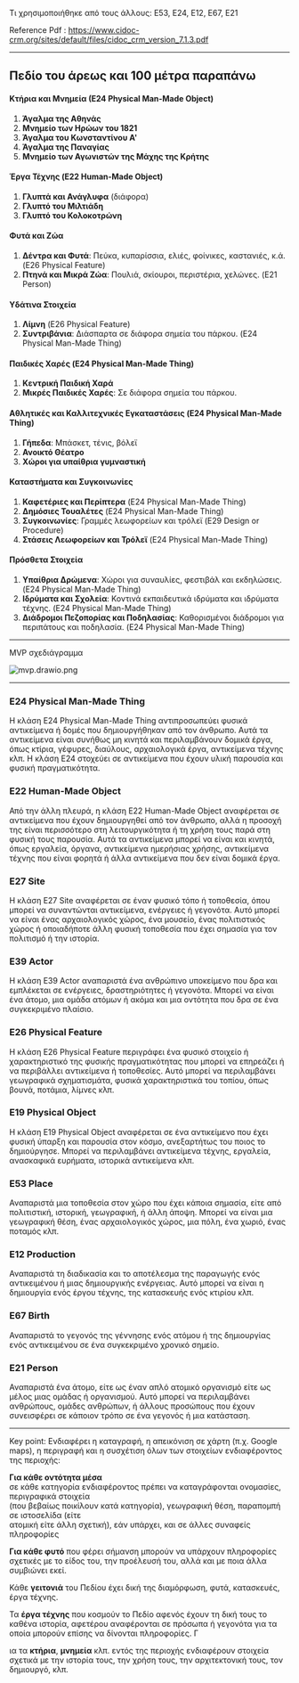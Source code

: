 Τι χρησιμοποιήθηκε από τους άλλους: E53, E24, E12, E67, E21

Reference Pdf : <https://www.cidoc-crm.org/sites/default/files/cidoc_crm_version_7.1.3.pdf>

---

## Πεδίο του άρεως και 100 μέτρα παραπάνω

#### Κτήρια και Μνημεία (Ε24 Physical Man-Made Object)

1. **Άγαλμα της Αθηνάς**
2. **Μνημείο των Ηρώων του 1821**
3. **Άγαλμα του Κωνσταντίνου Α'**
4. **Άγαλμα της Παναγίας**
5. **Μνημείο των Αγωνιστών της Μάχης της Κρήτης**

#### Έργα Τέχνης (E22 Human-Made Object)

1. **Γλυπτά και Ανάγλυφα** (διάφορα)
2. **Γλυπτό του Μιλτιάδη**
3. **Γλυπτό του Κολοκοτρώνη**

#### Φυτά και Ζώα

1. **Δέντρα και Φυτά**: Πεύκα, κυπαρίσσια, ελιές, φοίνικες, καστανιές, κ.ά. (E26 Physical Feature)
2. **Πτηνά και Μικρά Ζώα**: Πουλιά, σκίουροι, περιστέρια, χελώνες. (E21 Person)

#### Υδάτινα Στοιχεία

1. **Λίμνη** (E26 Physical Feature)
2. **Συντριβάνια**: Διάσπαρτα σε διάφορα σημεία του πάρκου. (E24 Physical Man-Made Thing)

#### Παιδικές Χαρές (E24 Physical Man-Made Thing)

1. **Κεντρική Παιδική Χαρά** 
2. **Μικρές Παιδικές Χαρές**: Σε διάφορα σημεία του πάρκου.

#### Αθλητικές και Καλλιτεχνικές Εγκαταστάσεις (E24 Physical Man-Made Thing)

1. **Γήπεδα**: Μπάσκετ, τένις, βόλεϊ
2. **Ανοικτό Θέατρο**
3. **Χώροι για υπαίθρια γυμναστική**

#### Καταστήματα και Συγκοινωνίες

1. **Καφετέριες και Περίπτερα** (E24 Physical Man-Made Thing)
2. **Δημόσιες Τουαλέτες** (E24 Physical Man-Made Thing)
3. **Συγκοινωνίες**: Γραμμές λεωφορείων και τρόλεϊ (E29 Design or Procedure)
4. **Στάσεις Λεωφορείων και Τρόλεϊ** (E24 Physical Man-Made Thing)

#### Πρόσθετα Στοιχεία

1. **Υπαίθρια Δρώμενα**: Χώροι για συναυλίες, φεστιβάλ και εκδηλώσεις. (E24 Physical Man-Made Thing)
2. **Ιδρύματα και Σχολεία**: Κοντινά εκπαιδευτικά ιδρύματα και ιδρύματα τέχνης. (E24 Physical Man-Made Thing)
3. **Διάδρομοι Πεζοπορίας και Ποδηλασίας**: Καθορισμένοι διάδρομοι για περιπάτους και ποδηλασία. (E24 Physical Man-Made Thing)


---

MVP σχεδιάγραμμα

![mvp.drawio.png](.attachments.997015/mvp.drawio.png)

---

### E24 Physical Man-Made Thing

Η κλάση E24 Physical Man-Made Thing αντιπροσωπεύει φυσικά αντικείμενα ή δομές που δημιουργήθηκαν από τον άνθρωπο. Αυτά τα αντικείμενα είναι συνήθως μη κινητά και περιλαμβάνουν δομικά έργα, όπως κτίρια, γέφυρες, διαύλους, αρχαιολογικά έργα, αντικείμενα τέχνης κλπ. Η κλάση E24 στοχεύει σε αντικείμενα που έχουν υλική παρουσία και φυσική πραγματικότητα.

### E22 Human-Made Object

Από την άλλη πλευρά, η κλάση E22 Human-Made Object αναφέρεται σε αντικείμενα που έχουν δημιουργηθεί από τον άνθρωπο, αλλά η προσοχή της είναι περισσότερο στη λειτουργικότητα ή τη χρήση τους παρά στη φυσική τους παρουσία. Αυτά τα αντικείμενα μπορεί να είναι και κινητά, όπως εργαλεία, όργανα, αντικείμενα ημερήσιας χρήσης, αντικείμενα τέχνης που είναι φορητά ή άλλα αντικείμενα που δεν είναι δομικά έργα.

### E27 Site

Η κλάση E27 Site αναφέρεται σε έναν φυσικό τόπο ή τοποθεσία, όπου μπορεί να συναντώνται αντικείμενα, ενέργειες ή γεγονότα. Αυτό μπορεί να είναι ένας αρχαιολογικός χώρος, ένα μουσείο, ένας πολιτιστικός χώρος ή οποιαδήποτε άλλη φυσική τοποθεσία που έχει σημασία για τον πολιτισμό ή την ιστορία.

### E39 Actor

Η κλάση E39 Actor αναπαριστά ένα ανθρώπινο υποκείμενο που δρα και εμπλέκεται σε ενέργειες, δραστηριότητες ή γεγονότα. Μπορεί να είναι ένα άτομο, μια ομάδα ατόμων ή ακόμα και μια οντότητα που δρα σε ένα συγκεκριμένο πλαίσιο.

### E26 Physical Feature

Η κλάση E26 Physical Feature περιγράφει ένα φυσικό στοιχείο ή χαρακτηριστικό της φυσικής πραγματικότητας που μπορεί να επηρεάζει ή να περιβάλλει αντικείμενα ή τοποθεσίες. Αυτό μπορεί να περιλαμβάνει γεωγραφικά σχηματισμάτα, φυσικά χαρακτηριστικά του τοπίου, όπως βουνά, ποτάμια, λίμνες κλπ.

### E19 Physical Object

Η κλάση E19 Physical Object αναφέρεται σε ένα αντικείμενο που έχει φυσική ύπαρξη και παρουσία στον κόσμο, ανεξαρτήτως του ποιος το δημιούργησε. Μπορεί να περιλαμβάνει αντικείμενα τέχνης, εργαλεία, ανασκαφικά ευρήματα, ιστορικά αντικείμενα κλπ.

### E53 Place

Αναπαριστά μια τοποθεσία στον χώρο που έχει κάποια σημασία, είτε από πολιτιστική, ιστορική, γεωγραφική, ή άλλη άποψη. Μπορεί να είναι μια γεωγραφική θέση, ένας αρχαιολογικός χώρος, μια πόλη, ένα χωριό, ένας ποταμός κλπ.

### E12 Production

Αναπαριστά τη διαδικασία και το αποτέλεσμα της παραγωγής ενός αντικειμένου ή μιας δημιουργικής ενέργειας. Αυτό μπορεί να είναι η δημιουργία ενός έργου τέχνης, της κατασκευής ενός κτιρίου κλπ.

### E67 Birth

Αναπαριστά το γεγονός της γέννησης ενός ατόμου ή της δημιουργίας ενός αντικειμένου σε ένα συγκεκριμένο χρονικό σημείο.

### E21 Person

Αναπαριστά ένα άτομο, είτε ως έναν απλό ατομικό οργανισμό είτε ως μέλος μιας ομάδας ή οργανισμού. Αυτό μπορεί να περιλαμβάνει ανθρώπους, ομάδες ανθρώπων, ή άλλους προσώπους που έχουν συνεισφέρει σε κάποιον τρόπο σε ένα γεγονός ή μια κατάσταση.

---

Key point: Ενδιαφέρει η καταγραφή, η απεικόνιση σε χάρτη (π.χ. Google maps), η περιγραφή και η συσχέτιση όλων των στοιχείων ενδιαφέροντος της περιοχής:

**Για κάθε οντότητα μέσα**  
σε κάθε κατηγορία ενδιαφέροντος πρέπει να καταγράφονται ονομασίες, περιγραφικά στοιχεία  
(που βεβαίως ποικίλουν κατά κατηγορία), γεωγραφική θέση, παραπομπή σε ιστοσελίδα (είτε  
ατομική είτε άλλη σχετική), εάν υπάρχει, και σε άλλες συναφείς πληροφορίες

**Για κάθε φυτό**
που φέρει σήμανση μπορούν να υπάρχουν πληροφορίες σχετικές με το είδος του, την
προέλευσή του, αλλά και με ποια άλλα συμβιώνει εκεί.

Κάθε **γειτονιά** του Πεδίου έχει δική της
διαμόρφωση, φυτά, κατασκευές, έργα τέχνης.

Τα **έργα τέχνης** που κοσμούν το Πεδίο αφενός
έχουν τη δική τους το καθένα ιστορία, αφετέρου αναφέρονται σε πρόσωπα ή γεγονότα για τα
οποία μπορούν επίσης να δίνονται πληροφορίες. Γ

ια τα **κτήρια**, **μνημεία** κλπ. εντός της περιοχής
ενδιαφέρουν στοιχεία σχετικά με την ιστορία τους, την χρήση τους, την αρχιτεκτονική τους, τον
δημιουργό, κλπ.